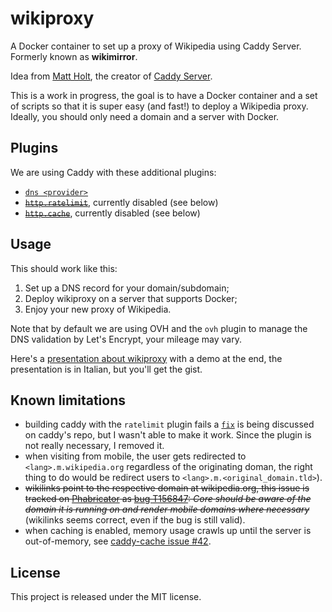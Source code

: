 # wikiproxy

A Docker container to set up a proxy of Wikipedia using Caddy Server. Formerly
known as **wikimirror**.

Idea from [Matt Holt](https://twitter.com/mholt6/status/858356637937016832), the
creator of [Caddy Server](https://caddyserver.com/).

This is a work in progress, the goal is to have a Docker container and a set of
scripts so that it is super easy (and fast!) to deploy a Wikipedia proxy.
Ideally, you should only need a domain and a server with Docker.

## Plugins

We are using Caddy with these additional plugins:

* [`dns <provider>`](https://caddyserver.com/docs/tls.dns.ovh)
* <s>[`http.ratelimit`](https://caddyserver.com/docs/http.ratelimit)</s>,
currently disabled (see below)
* <s>[`http.cache`](https://caddyserver.com/docs/http.cache)</s>, currently
disabled (see below)

## Usage

This should work like this:

1. Set up a DNS record for your domain/subdomain;
2. Deploy wikiproxy on a server that supports Docker;
3. Enjoy your new proxy of Wikipedia.

Note that by default we are using OVH and the `ovh` plugin to manage the DNS
validation by Let's Encrypt, your mileage may vary.

Here's a [presentation about wikiproxy](https://commons.wikimedia.org/wiki/File:ItWikiCon_2020_-_Wikiproxy.pdf)
with a demo at the end, the presentation is in Italian, but you'll get the gist.

## Known limitations

* building caddy with the `ratelimit` plugin fails a [`fix`](https://github.com/abiosoft/caddy-docker/pull/223)
  is being discussed on caddy's repo, but I wasn't able to make it work. Since
  the plugin is not really necessary, I removed it.
* when visiting from mobile, the user gets redirected to
  `<lang>.m.wikipedia.org` regardless of the originating doman, the right thing
  to do would be redirect users to `<lang>.m.<original_domain.tld>`).
* <s>wikilinks point to the respective domain at wikipedia.org, this issue is
  tracked on [Phabricator][Phabricator] as [bug T156847][T156847]: _Core should
  be aware of the domain it is running on and render mobile domains where
  necessary_</s> (wikilinks seems correct, even if the bug is still valid).
* when caching is enabled, memory usage crawls up until the server is
  out-of-memory, see [caddy-cache issue #42](https://github.com/nicolasazrak/caddy-cache/issues/42#issuecomment-531730785).

## License

This project is released under the MIT license.

[CaddyForum]: https://caddy.community/t/how-to-serve-many-subdomains/2169
[LE_rate_limit]: https://letsencrypt.org/docs/rate-limits/
[Phabricator]: https://phabricator.wikimedia.org/
[T156847]: https://phabricator.wikimedia.org/T156847
